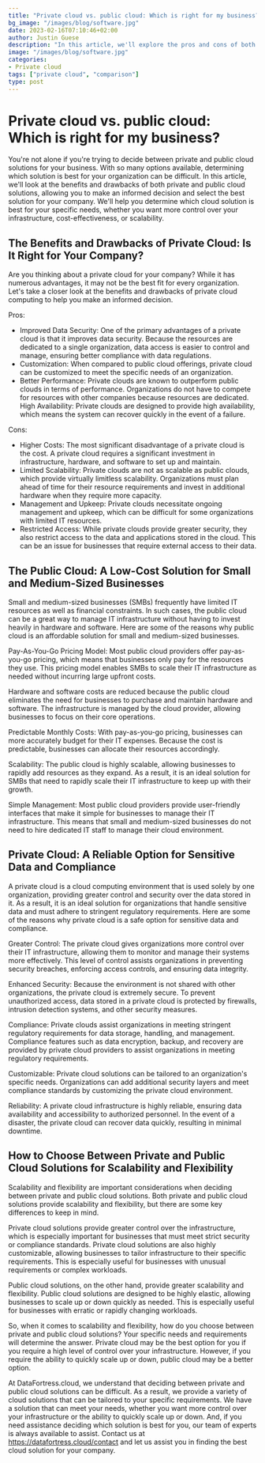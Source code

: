 ```yaml
---
title: "Private cloud vs. public cloud: Which is right for my business?"
bg_image: "/images/blog/software.jpg"
date: 2023-02-16T07:10:46+02:00
author: Justin Guese
description: "In this article, we'll explore the pros and cons of both private and public cloud solutions, helping you to make an informed decision and choose the right solution for your business."
image: "/images/blog/software.jpg"
categories:
- Private cloud
tags: ["private cloud", "comparison"]
type: post
---
```


# Private cloud vs. public cloud: Which is right for my business?

You're not alone if you're trying to decide between private and public cloud solutions for your business. With so many options available, determining which solution is best for your organization can be difficult. In this article, we'll look at the benefits and drawbacks of both private and public cloud solutions, allowing you to make an informed decision and select the best solution for your company. We'll help you determine which cloud solution is best for your specific needs, whether you want more control over your infrastructure, cost-effectiveness, or scalability.

## The Benefits and Drawbacks of Private Cloud: Is It Right for Your Company?

Are you thinking about a private cloud for your company? While it has numerous advantages, it may not be the best fit for every organization. Let's take a closer look at the benefits and drawbacks of private cloud computing to help you make an informed decision.

Pros:

- Improved Data Security: One of the primary advantages of a private cloud is that it improves data security. Because the resources are dedicated to a single organization, data access is easier to control and manage, ensuring better compliance with data regulations.
- Customization: When compared to public cloud offerings, private cloud can be customized to meet the specific needs of an organization.
- Better Performance: Private clouds are known to outperform public clouds in terms of performance. Organizations do not have to compete for resources with other companies because resources are dedicated.
High Availability: Private clouds are designed to provide high availability, which means the system can recover quickly in the event of a failure.

Cons:

- Higher Costs: The most significant disadvantage of a private cloud is the cost. A private cloud requires a significant investment in infrastructure, hardware, and software to set up and maintain.
- Limited Scalability: Private clouds are not as scalable as public clouds, which provide virtually limitless scalability. Organizations must plan ahead of time for their resource requirements and invest in additional hardware when they require more capacity.
- Management and Upkeep: Private clouds necessitate ongoing management and upkeep, which can be difficult for some organizations with limited IT resources.
- Restricted Access: While private clouds provide greater security, they also restrict access to the data and applications stored in the cloud. This can be an issue for businesses that require external access to their data.

## The Public Cloud: A Low-Cost Solution for Small and Medium-Sized Businesses

Small and medium-sized businesses (SMBs) frequently have limited IT resources as well as financial constraints. In such cases, the public cloud can be a great way to manage IT infrastructure without having to invest heavily in hardware and software. Here are some of the reasons why public cloud is an affordable solution for small and medium-sized businesses.

Pay-As-You-Go Pricing Model: Most public cloud providers offer pay-as-you-go pricing, which means that businesses only pay for the resources they use. This pricing model enables SMBs to scale their IT infrastructure as needed without incurring large upfront costs.

Hardware and software costs are reduced because the public cloud eliminates the need for businesses to purchase and maintain hardware and software. The infrastructure is managed by the cloud provider, allowing businesses to focus on their core operations.

Predictable Monthly Costs: With pay-as-you-go pricing, businesses can more accurately budget for their IT expenses. Because the cost is predictable, businesses can allocate their resources accordingly.

Scalability: The public cloud is highly scalable, allowing businesses to rapidly add resources as they expand. As a result, it is an ideal solution for SMBs that need to rapidly scale their IT infrastructure to keep up with their growth.

Simple Management: Most public cloud providers provide user-friendly interfaces that make it simple for businesses to manage their IT infrastructure. This means that small and medium-sized businesses do not need to hire dedicated IT staff to manage their cloud environment.

## Private Cloud: A Reliable Option for Sensitive Data and Compliance

A private cloud is a cloud computing environment that is used solely by one organization, providing greater control and security over the data stored in it. As a result, it is an ideal solution for organizations that handle sensitive data and must adhere to stringent regulatory requirements. Here are some of the reasons why private cloud is a safe option for sensitive data and compliance.

Greater Control: The private cloud gives organizations more control over their IT infrastructure, allowing them to monitor and manage their systems more effectively. This level of control assists organizations in preventing security breaches, enforcing access controls, and ensuring data integrity.

Enhanced Security: Because the environment is not shared with other organizations, the private cloud is extremely secure. To prevent unauthorized access, data stored in a private cloud is protected by firewalls, intrusion detection systems, and other security measures.

Compliance: Private clouds assist organizations in meeting stringent regulatory requirements for data storage, handling, and management. Compliance features such as data encryption, backup, and recovery are provided by private cloud providers to assist organizations in meeting regulatory requirements.

Customizable: Private cloud solutions can be tailored to an organization's specific needs. Organizations can add additional security layers and meet compliance standards by customizing the private cloud environment.

Reliability: A private cloud infrastructure is highly reliable, ensuring data availability and accessibility to authorized personnel. In the event of a disaster, the private cloud can recover data quickly, resulting in minimal downtime.

## How to Choose Between Private and Public Cloud Solutions for Scalability and Flexibility

Scalability and flexibility are important considerations when deciding between private and public cloud solutions. Both private and public cloud solutions provide scalability and flexibility, but there are some key differences to keep in mind.

Private cloud solutions provide greater control over the infrastructure, which is especially important for businesses that must meet strict security or compliance standards. Private cloud solutions are also highly customizable, allowing businesses to tailor infrastructure to their specific requirements. This is especially useful for businesses with unusual requirements or complex workloads.

Public cloud solutions, on the other hand, provide greater scalability and flexibility. Public cloud solutions are designed to be highly elastic, allowing businesses to scale up or down quickly as needed. This is especially useful for businesses with erratic or rapidly changing workloads.

So, when it comes to scalability and flexibility, how do you choose between private and public cloud solutions? Your specific needs and requirements will determine the answer. Private cloud may be the best option for you if you require a high level of control over your infrastructure. However, if you require the ability to quickly scale up or down, public cloud may be a better option.

At DataFortress.cloud, we understand that deciding between private and public cloud solutions can be difficult. As a result, we provide a variety of cloud solutions that can be tailored to your specific requirements. We have a solution that can meet your needs, whether you want more control over your infrastructure or the ability to quickly scale up or down. And, if you need assistance deciding which solution is best for you, our team of experts is always available to assist. Contact us at https://datafortress.cloud/contact and let us assist you in finding the best cloud solution for your company.
